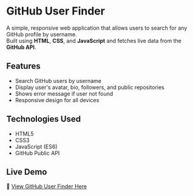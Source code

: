 # GitHub User Finder

A simple, responsive web application that allows users to search for any GitHub profile by username.  
Built using **HTML**, **CSS**, and **JavaScript** and fetches live data from the **GitHub API**.

## Features
- Search GitHub users by username
- Display user's avatar, bio, followers, and public repositories
- Shows error message if user not found
- Responsive design for all devices

## Technologies Used
- HTML5
- CSS3
- JavaScript (ES6)
- GitHub Public API

## Live Demo
🔗 [View GitHub User Finder Here](https://magenta-scone-610dd4.netlify.app/)
